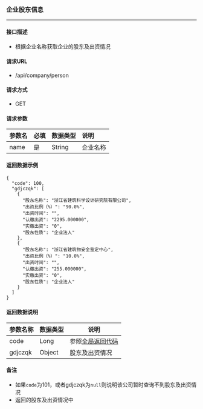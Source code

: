 ### 企业股东信息

---

#### 接口描述

* 根据企业名称获取企业的股东及出资情况

#### 请求URL

* /api/company/person

#### 请求方式

* GET

#### 请求参数

| 参数名 | 必填 | 数据类型 | 说明 |
| :--- | :--- | :--- | :--- |
| name | 是 | String | 企业名称 |

#### 返回数据示例

```
{
  "code": 100,
  "gdjczqk": [
    {
      "股东名称": "浙江省建筑科学设计研究院有限公司",
      "出资比例（%）": "90.0%",
      "出资时间": "",
      "认缴出资": "2295.000000",
      "实缴出资": "0",
      "股东性质": "企业法人"
    },
    {
      "股东名称": "浙江省建筑物安全鉴定中心",
      "出资比例（%）": "10.0%",
      "出资时间": "",
      "认缴出资": "255.000000",
      "实缴出资": "0",
      "股东性质": "企业法人"
    }
  ]
}
```

#### 返回数据说明

| 参数名称 | 数据类型 | 说明 |
| --- | --- | --- |
| code | Long | 参照[全局返回代码](/数据词典.md) |
| gdjczqk | Object | 股东及出资情况 |

#### 备注

* 如果`code`为101，或者gdjczqk为`null`则说明该公司暂时查询不到股东及出资情况
* 返回的股东及出资情况中



